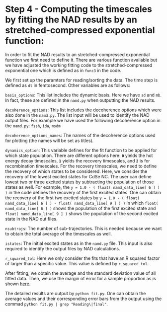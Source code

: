 # Step 4 - Computing the timescales by fitting the NAD results by an stretched-compressed exponential function:

In order to fit the NAD results to an stretched-compressed exponential function we first need to define it. There are various function available but we have adjusted the working fitting code to the stretched-compressed exponential one which is defined as in `func3` in the code.

We first set up the paramters for reading/sorting the data. The time step is defined as `dt` in femtosecond. Other variables are as follows:

`basis_options`: This list includes the dynamic basis. Here we have `sd` and `mb`. In fact, these are defined in the `namd.py` when outputting the NAD results.

`decoherence_options`: This list includes the decoherence options which were also done in the `namd.py`. The list input will be used to identify the NAD output files. For example we have used the following decoherence option in the `namd.py`: `fssh`, `ida`, `msdm`

`decoherence_options_names`: The names of the decoherence options used for plotting (the names will be set as titles).

`dynamics_option`: This variable defines for the fit function to be applied for which state population. There are different options here: **`0`** yields the hot energy decay timescales, **`1`** yields the recovery timescales, and **`2`** is for recombination timescales. For the recovery timescales, we need to define the recovery of which states to be considered. Here, we consider the recovery of the lowest excited states for CdSe NC. The user can define lowest two or three excited states by subtracting the population of those states as well. For example, the `y = 1.0 - ( float( namd_data_line[ 6 ] ) )` in the code defines the recovery of the first excited states. One can obtain the recovery of the first two excited states by `y = 1.0 - ( float( namd_data_line[ 6 ] ) - float( namd_data_line[ 9 ] ) )` in which `float( namd_data_line[ 6 ] )` shows the population of the first excited state and `float( namd_data_line[ 9 ] )` shows the population of the second excited state in the NAD out files.

`nsubtrajs`: The number of sub-trajectories. This is needed because we want to obtain the total average of the timescales as well.

`istates`: The initial excited states as in the `namd.py` file. This input is also required to identify the output files by NAD calculations.

`r_squared_tol`: Here we only consider the fits that have an R squared factor of larger than a specific value. This value is defined by `r_squared_tol`.

After fitting, we obtain the average and the standard deviation value of all fitted data. Then, we use the margin of error for a sample proportion as is shown [here](https://barbatti.org/2018/04/18/how-many-trajectories-should-i-run/).


The detailed results are output by `python fit.py`. One can obtain the average values and their corresponding error bars from the output using the commad `python fit.py | grep "Reading\|final"`.
